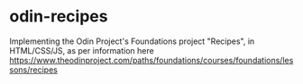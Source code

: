 # odin-recipes
Implementing the Odin Project's Foundations project "Recipes", in HTML/CSS/JS, as per information here https://www.theodinproject.com/paths/foundations/courses/foundations/lessons/recipes
